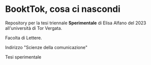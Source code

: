 # BooktTok, cosa ci nascondi
Repository per la tesi triennale **Sperimentale** di Elisa Alfano del 2023 all'università di Tor Vergata.

Facolta di Lettere.

Indirizzo "Scienze della comunicazione"

Tesi sperimentale
